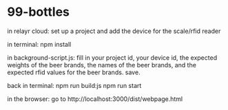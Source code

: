 # 99-bottles

in relayr cloud:
set up a project and add the device for the scale/rfid reader

in terminal:
npm install

in background-script.js:
fill in your project id, your device id, the expected weights of the beer brands, the names of the beer brands, and the expected rfid values for the beer brands. save. 

back in terminal:
npm run build:js
npm run start

in the browser: 
go to http://localhost:3000/dist/webpage.html